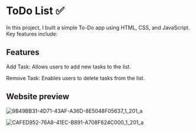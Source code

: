 
# ToDo List ✅


In this project, I built a simple To-Do app using HTML, CSS, and JavaScript. Key features include:


## Features 

Add Task: Allows users to add new tasks to the list.

Remove Task: Enables users to delete tasks from the list.

## Website preview 

![9B49BB31-4D71-43AF-A36D-8E5048F05637_1_201_a](https://github.com/user-attachments/assets/8d8dba4a-e205-45cd-aaa3-d7caba72ce24)

![CAFED952-76A8-41EC-B891-A708F624C000_1_201_a](https://github.com/user-attachments/assets/67bd5a7b-04b6-42cf-930f-b2bef59f10c0)
